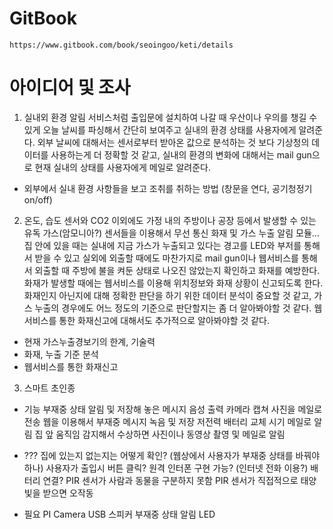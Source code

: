 # GitBook
    https://www.gitbook.com/book/seoingoo/keti/details





# 아이디어 및 조사



1. 실내외 환경 알림 서비스처럼 출입문에 설치하여 나갈 때 우산이나 우의를 챙길 수 있게 
오늘 날씨를 파싱해서 간단히 보여주고 실내의 환경 상태를 사용자에게 알려준다.
외부 날씨에 대해서는 센서로부터 받아온 값으로 분석하는 것 보다 기상청의 데이터를 사용하는게 더 정확할 것 같고, 
실내의 환경의 변화에 대해서는 mail gun으로 현재 실내의 상태를 사용자에게 메일로 알려준다. 

 - 외부에서 실내 환경 사항들을 보고 조취를 취하는 방법 (창문을 연다, 공기청정기 on/off)




2. 온도, 습도 센서와 CO2 이외에도 가정 내의 주방이나 공장 등에서 발생할 수 있는 유독 가스(암모니아?) 센서들을 이용해서 
무선 통신 화재 및 가스 누출 알림 모듈...
집 안에 있을 때는 실내에 지금 가스가 누출되고 있다는 경고를 LED와 부저를 통해서 받을 수 있고 
실외에 외출할 때에도 마찬가지로 mail gun이나 웹서비스를 통해서 외출할 때 주방에 불을 켜둔 상태로 나오진 않았는지 확인하고 화재를 예방한다.
화재가 발생할 때에는 웹서비스를 이용해 위치정보와 화재 상황이 신고되도록 한다.
화재인지 아닌지에 대해 정확한 판단을 하기 위한 데이터 분석이 중요할 것 같고, 가스 누출의 경우에도 어느 정도의 기준으로 판단할지는 좀 더 알아봐야할 것 같다. 
웹서비스를 통한 화재신고에 대해서도 추가적으로 알아봐야할 것 같다.

 - 현재 가스누출경보기의 한계, 기술력
 - 화재, 누출 기준 분석
 - 웹서비스를 통한 화재신고
  



3. 스마트 초인종
  - 기능
     부재중 상태 알림 및 저장해 놓은 메시지 음성 출력
     카메라 캡쳐 사진을 메일로 전송
     웹을 이용해서 부재중 메시지 녹음 및 저장
     저전력
     배터리 교체 시기 메일로 알림
     집 앞 움직임 감지해서 수상하면 사진이나 동영상 촬영 및 메일로 알림

  - ???
     집에 있는지 없는지는 어떻게 확인? (웹상에서 사용자가 부재중 상태를 바꿔야하나)
        사용자가 출입시 버튼 클릭?
     원격 인터폰 구현 가능? (인터넷 전화 이용?)
     배터리 연결?
     PIR 센서가 사람과 동물을 구분하지 못함
     PIR 센서가 직접적으로 태양빛을 받으면 오작동

  - 필요
     PI Camera
     USB 스피커
     부재중 상태 알림 LED



